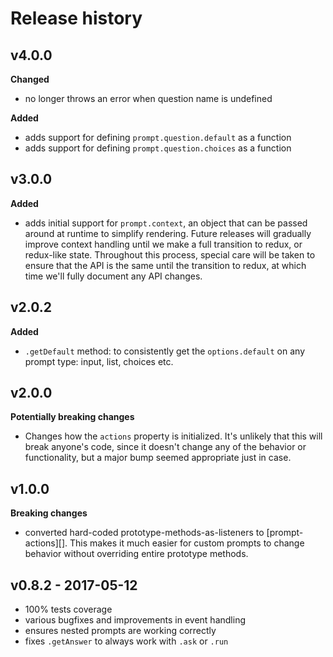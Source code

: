 # Release history

## v4.0.0

**Changed**

- no longer throws an error when question name is undefined

**Added**

- adds support for defining `prompt.question.default` as a function
- adds support for defining `prompt.question.choices` as a function

## v3.0.0

**Added**

- adds initial support for `prompt.context`, an object that can be passed around at runtime to simplify rendering. Future releases will gradually improve context handling until we make a full transition to redux, or redux-like state. Throughout this process, special care will be taken to ensure that the API is the same until the transition to redux, at which time we'll fully document any API changes.

## v2.0.2

**Added**

- `.getDefault` method: to consistently get the `options.default` on any prompt type: input, list, choices etc.

## v2.0.0

**Potentially breaking changes**

- Changes how the `actions` property is initialized. It's unlikely that this will break anyone's code, since it doesn't change any of the behavior or functionality, but a major bump seemed appropriate just in case.

## v1.0.0

**Breaking changes**

- converted hard-coded prototype-methods-as-listeners to [prompt-actions][]. This makes it much easier for custom prompts to change behavior without overriding entire prototype methods.

## v0.8.2 - 2017-05-12

- 100% tests coverage
- various bugfixes and improvements in event handling
- ensures nested prompts are working correctly
- fixes `.getAnswer` to always work with `.ask` or `.run`
